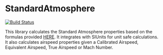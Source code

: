 # StandardAtmosphere

[![Build Status](https://travis-ci.org/drewkett/StandardAtmosphere.jl.svg?branch=master)](https://travis-ci.org/drewkett/StandardAtmosphere.jl)

This library calculates the Standard Atmosphere properties based on the formulas provided [HERE](http://www.pdas.com/programs/atmos.f90). It integrates with SIUnits for unit safe calculations. It also calculates airspeed properties given a Calibrated Airspeed, Equivalent Airspeed, True Airspeed or Mach Number.
